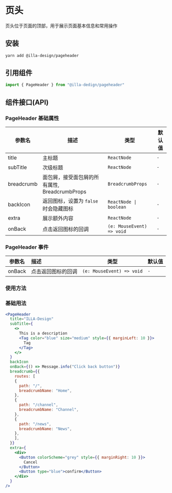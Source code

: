 # 页头

页头位于页面的顶部，用于展示页面基本信息和常用操作

## 安装

```bash
yarn add @illa-design/pageheader
```

## 引用组件

```jsx
import { PageHeader } from "@illa-dedign/pageheader"
```

## 组件接口(API)

### PageHeader 基础属性

| 参数名     | 描述                                          | 类型                      | 默认值 |
| ---------- | --------------------------------------------- | ------------------------- | ------ |
| title      | 主标题                                        | `ReactNode`               | `-`    |
| subTitle   | 次级标题                                      | `ReactNode`               | `-`    |
| breadcrumb | 面包屑，接受面包屑的所有属性, BreadcrumbProps | `BreadcrumbProps`         | `-`    |
| backIcon   | 返回图标，设置为 `false` 时会隐藏图标         | `ReactNode \| boolean`    | `-`    |
| extra      | 展示额外内容                                  | `ReactNode`               | `-`    |
| onBack     | 点击返回图标的回调                            | `(e: MouseEvent) => void` | `-`    |

### PageHeader 事件

| 参数名 | 描述               | 类型                      | 默认值 |
| ------ | :----------------- | ------------------------- | ------ |
| onBack | 点击返回图标的回调 | `(e: MouseEvent) => void` | `-`    |

### 使用方法

### 基础用法

```jsx
<PageHeader
  title="ILLA-Design"
  subTitle={
    <>
      This is a description
      <Tag color="blue" size="medium" style={{ marginLeft: 10 }}>
        Tag
      </Tag>
    </>
  }
  backIcon
  onBack={() => Message.info("Click back button")}
  breadcrumb={{
    routes: [
    {
      path: "/",
      breadcrumbName: "Home",
    },
    {
      path: "/channel",
      breadcrumbName: "Channel",
    },
    {
      path: "/news",
      breadcrumbName: "News",
    },
    ],
  }}
  extra={
    <div>
      <Button colorScheme="grey" style={{ marginRight: 10 }}>
        Cancel
      </Button>
      <Button type="blue">confirm</Button>
    </div>
  }
/>
```
